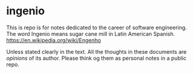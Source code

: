 # ingenio
This is repo is for notes dedicated to the career of software engineering. The word Ingenio means sugar cane mill in Latin American Spanish.  https://en.wikipedia.org/wiki/Engenho

Unless stated clearly in the text. All the thoughts in these documents are *opinions* of its author. Please think og them as personal notes in a public repo. 
